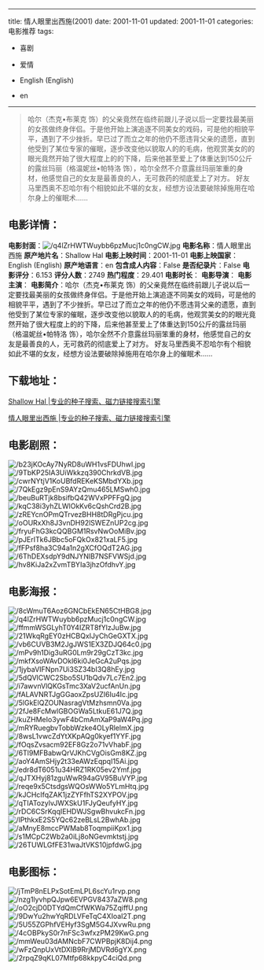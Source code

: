
---
title: 情人眼里出西施(2001)
date: 2001-11-01
updated: 2001-11-01
categories: 电影推荐
tags:
- 喜剧
- 爱情

- English (English)
- en
---


> 哈尔（杰克•布莱克 饰）的父亲竟然在临终前跟儿子说以后一定要找最美丽的女孩做终身伴侣。于是他开始上演追逐不同美女的戏码，可是他的相貌平平，遇到了不少挫折。早已过了而立之年的他仍不愿违背父亲的遗愿，直到他受到了某位专家的催眠，逐步改变他以貌取人的的毛病，他观赏美女的的眼光竟然开始了很大程度上的的下降，后来他甚至爱上了体重达到150公斤的露丝玛丽（格温妮丝•帕特洛 饰），哈尔全然不介意露丝玛丽笨重的身材，他感觉自己的女友是最善良的人，无可救药的彻底爱上了对方。 好友马里西奥不忍哈尔有个相貌如此不堪的女友，经想方设法要破除掉施用在哈尔身上的催眠术……

## **电影详情**：

**电影封面**：<img src="https://image.tmdb.org/t/p/w200/q4lZrHWTWuybb6pzMucj1c0ngCW.jpg" alt="/q4lZrHWTWuybb6pzMucj1c0ngCW.jpg" title="/q4lZrHWTWuybb6pzMucj1c0ngCW.jpg">
**电影名称**：情人眼里出西施
**原产地片名**：Shallow Hal
**电影上映时间**：2001-11-01
**电影上映国家**：English (English)
**原产地语言**：en
**包含成人内容**：False
**是否纪录片**：False
**电影评分**：6.153
**评分人数**：2749
**热门程度**：29.401
**电影时长**：
**电影导演**：
**电影主演**：
**电影简介**：哈尔（杰克•布莱克 饰）的父亲竟然在临终前跟儿子说以后一定要找最美丽的女孩做终身伴侣。于是他开始上演追逐不同美女的戏码，可是他的相貌平平，遇到了不少挫折。早已过了而立之年的他仍不愿违背父亲的遗愿，直到他受到了某位专家的催眠，逐步改变他以貌取人的的毛病，他观赏美女的的眼光竟然开始了很大程度上的的下降，后来他甚至爱上了体重达到150公斤的露丝玛丽（格温妮丝•帕特洛 饰），哈尔全然不介意露丝玛丽笨重的身材，他感觉自己的女友是最善良的人，无可救药的彻底爱上了对方。 好友马里西奥不忍哈尔有个相貌如此不堪的女友，经想方设法要破除掉施用在哈尔身上的催眠术……

## **下载地址**：
[Shallow Hal |专业的种子搜索、磁力链接搜索引擎](https://movie.amd794.com:2083/?search=Shallow%20Hal&ordering=&mode=match_phrase&page_size=10&page=1)

[情人眼里出西施 |专业的种子搜索、磁力链接搜索引擎](https://movie.amd794.com:2083/?search=%E6%83%85%E4%BA%BA%E7%9C%BC%E9%87%8C%E5%87%BA%E8%A5%BF%E6%96%BD&ordering=&mode=match_phrase&page_size=10&page=1)
 

## **电影剧照**：
<img src="https://image.tmdb.org/t/p/original/b23jKOcAy7NyRD8uWH1vsFDUhwI.jpg" alt="/b23jKOcAy7NyRD8uWH1vsFDUhwI.jpg" title="/b23jKOcAy7NyRD8uWH1vsFDUhwI.jpg"><img src="https://image.tmdb.org/t/p/original/9TbKP25IA3UiWkkzq390ChrkdVB.jpg" alt="/9TbKP25IA3UiWkkzq390ChrkdVB.jpg" title="/9TbKP25IA3UiWkkzq390ChrkdVB.jpg"><img src="https://image.tmdb.org/t/p/original/cwrNYtjV1KoUBfdREKeKSMbdYXb.jpg" alt="/cwrNYtjV1KoUBfdREKeKSMbdYXb.jpg" title="/cwrNYtjV1KoUBfdREKeKSMbdYXb.jpg"><img src="https://image.tmdb.org/t/p/original/7QkEgz9pEnS9AYzQmu465LMSwh0.jpg" alt="/7QkEgz9pEnS9AYzQmu465LMSwh0.jpg" title="/7QkEgz9pEnS9AYzQmu465LMSwh0.jpg"><img src="https://image.tmdb.org/t/p/original/beuBuRTjk8bsifbQ42WVxPPFFgQ.jpg" alt="/beuBuRTjk8bsifbQ42WVxPPFFgQ.jpg" title="/beuBuRTjk8bsifbQ42WVxPPFFgQ.jpg"><img src="https://image.tmdb.org/t/p/original/kqC38i3yhZLWlOkKv6cQshCrd2B.jpg" alt="/kqC38i3yhZLWlOkKv6cQshCrd2B.jpg" title="/kqC38i3yhZLWlOkKv6cQshCrd2B.jpg"><img src="https://image.tmdb.org/t/p/original/zREYcnOPmQTrvezBHH8tDRgPjcu.jpg" alt="/zREYcnOPmQTrvezBHH8tDRgPjcu.jpg" title="/zREYcnOPmQTrvezBHH8tDRgPjcu.jpg"><img src="https://image.tmdb.org/t/p/original/oOURxXh8J3vnDH92lSWEZnUP2cg.jpg" alt="/oOURxXh8J3vnDH92lSWEZnUP2cg.jpg" title="/oOURxXh8J3vnDH92lSWEZnUP2cg.jpg"><img src="https://image.tmdb.org/t/p/original/fryuFhG3kcQQBGM1RsvNwOoMiBv.jpg" alt="/fryuFhG3kcQQBGM1RsvNwOoMiBv.jpg" title="/fryuFhG3kcQQBGM1RsvNwOoMiBv.jpg"><img src="https://image.tmdb.org/t/p/original/pJErITk6JBbc5oFQkOx821xaLF5.jpg" alt="/pJErITk6JBbc5oFQkOx821xaLF5.jpg" title="/pJErITk6JBbc5oFQkOx821xaLF5.jpg"><img src="https://image.tmdb.org/t/p/original/fFPsf8ha3C94a1n2gXCfOQdT2AG.jpg" alt="/fFPsf8ha3C94a1n2gXCfOQdT2AG.jpg" title="/fFPsf8ha3C94a1n2gXCfOQdT2AG.jpg"><img src="https://image.tmdb.org/t/p/original/6ThDEXsdpY9dNJYNlB7NSFVWSjd.jpg" alt="/6ThDEXsdpY9dNJYNlB7NSFVWSjd.jpg" title="/6ThDEXsdpY9dNJYNlB7NSFVWSjd.jpg"><img src="https://image.tmdb.org/t/p/original/hv8KiJa2xZvmTBYIa3jhzOfdhvY.jpg" alt="/hv8KiJa2xZvmTBYIa3jhzOfdhvY.jpg" title="/hv8KiJa2xZvmTBYIa3jhzOfdhvY.jpg">

## **电影海报**：
<img src="https://image.tmdb.org/t/p/original/8cWmuT6Aoz6GNCbEkEN65CtHBG8.jpg" alt="/8cWmuT6Aoz6GNCbEkEN65CtHBG8.jpg" title="/8cWmuT6Aoz6GNCbEkEN65CtHBG8.jpg"><img src="https://image.tmdb.org/t/p/original/q4lZrHWTWuybb6pzMucj1c0ngCW.jpg" alt="/q4lZrHWTWuybb6pzMucj1c0ngCW.jpg" title="/q4lZrHWTWuybb6pzMucj1c0ngCW.jpg"><img src="https://image.tmdb.org/t/p/original/ffmmWSGLyhT0Y4IZRT8fYlzJuBw.jpg" alt="/ffmmWSGLyhT0Y4IZRT8fYlzJuBw.jpg" title="/ffmmWSGLyhT0Y4IZRT8fYlzJuBw.jpg"><img src="https://image.tmdb.org/t/p/original/21WkqRgEY0zHCBQxIJyChGeGXTX.jpg" alt="/21WkqRgEY0zHCBQxIJyChGeGXTX.jpg" title="/21WkqRgEY0zHCBQxIJyChGeGXTX.jpg"><img src="https://image.tmdb.org/t/p/original/vb6CUVB3M2JgJWS1EX3ZDJQ64c0.jpg" alt="/vb6CUVB3M2JgJWS1EX3ZDJQ64c0.jpg" title="/vb6CUVB3M2JgJWS1EX3ZDJQ64c0.jpg"><img src="https://image.tmdb.org/t/p/original/mPv9h1Dig3uRG0Lm9r29gCzT3kc.jpg" alt="/mPv9h1Dig3uRG0Lm9r29gCzT3kc.jpg" title="/mPv9h1Dig3uRG0Lm9r29gCzT3kc.jpg"><img src="https://image.tmdb.org/t/p/original/mkfXsoWAvDOkl6ki0JeGcA2uPqs.jpg" alt="/mkfXsoWAvDOkl6ki0JeGcA2uPqs.jpg" title="/mkfXsoWAvDOkl6ki0JeGcA2uPqs.jpg"><img src="https://image.tmdb.org/t/p/original/1jybaVIFNpn7Ui3SZ34bI3Q8hEy.jpg" alt="/1jybaVIFNpn7Ui3SZ34bI3Q8hEy.jpg" title="/1jybaVIFNpn7Ui3SZ34bI3Q8hEy.jpg"><img src="https://image.tmdb.org/t/p/original/5dQVlCWC2Sbo5SU1bQdv7Lc7En2.jpg" alt="/5dQVlCWC2Sbo5SU1bQdv7Lc7En2.jpg" title="/5dQVlCWC2Sbo5SU1bQdv7Lc7En2.jpg"><img src="https://image.tmdb.org/t/p/original/i7awvnVlQKGsTmc3XaV2ucfAnUn.jpg" alt="/i7awvnVlQKGsTmc3XaV2ucfAnUn.jpg" title="/i7awvnVlQKGsTmc3XaV2ucfAnUn.jpg"><img src="https://image.tmdb.org/t/p/original/fALAVNRTJgGGaoxZpsUZI6Iu4Ic.jpg" alt="/fALAVNRTJgGGaoxZpsUZI6Iu4Ic.jpg" title="/fALAVNRTJgGGaoxZpsUZI6Iu4Ic.jpg"><img src="https://image.tmdb.org/t/p/original/5lGkElQZOUNasragVtMzhsmn0Va.jpg" alt="/5lGkElQZOUNasragVtMzhsmn0Va.jpg" title="/5lGkElQZOUNasragVtMzhsmn0Va.jpg"><img src="https://image.tmdb.org/t/p/original/2fJe8FcMwlGBOGWa5LtkuE61J7Q.jpg" alt="/2fJe8FcMwlGBOGWa5LtkuE61J7Q.jpg" title="/2fJe8FcMwlGBOGWa5LtkuE61J7Q.jpg"><img src="https://image.tmdb.org/t/p/original/kuZHMeIo3ywF4bCmAmXaP9aW4Pq.jpg" alt="/kuZHMeIo3ywF4bCmAmXaP9aW4Pq.jpg" title="/kuZHMeIo3ywF4bCmAmXaP9aW4Pq.jpg"><img src="https://image.tmdb.org/t/p/original/mRYRuegbvTobbWzke4OLyRlelmX.jpg" alt="/mRYRuegbvTobbWzke4OLyRlelmX.jpg" title="/mRYRuegbvTobbWzke4OLyRlelmX.jpg"><img src="https://image.tmdb.org/t/p/original/8wsL1vwcZdYtXKpAQg0kyef1YYF.jpg" alt="/8wsL1vwcZdYtXKpAQg0kyef1YYF.jpg" title="/8wsL1vwcZdYtXKpAQg0kyef1YYF.jpg"><img src="https://image.tmdb.org/t/p/original/fOqsZvsacm92EF8Gz2o71vVhabF.jpg" alt="/fOqsZvsacm92EF8Gz2o71vVhabF.jpg" title="/fOqsZvsacm92EF8Gz2o71vVhabF.jpg"><img src="https://image.tmdb.org/t/p/original/6Tl9MFBabwQrVJKhCVgOisGm8KZ.jpg" alt="/6Tl9MFBabwQrVJKhCVgOisGm8KZ.jpg" title="/6Tl9MFBabwQrVJKhCVgOisGm8KZ.jpg"><img src="https://image.tmdb.org/t/p/original/aoY4AmSHjy2t33eAWzEqpqI15Ai.jpg" alt="/aoY4AmSHjy2t33eAWzEqpqI15Ai.jpg" title="/aoY4AmSHjy2t33eAWzEqpqI15Ai.jpg"><img src="https://image.tmdb.org/t/p/original/edr8dT6051u34HRZ1RK05ev2Ymf.jpg" alt="/edr8dT6051u34HRZ1RK05ev2Ymf.jpg" title="/edr8dT6051u34HRZ1RK05ev2Ymf.jpg"><img src="https://image.tmdb.org/t/p/original/qJTXHyj81zguWwR94aGV95BuVYP.jpg" alt="/qJTXHyj81zguWwR94aGV95BuVYP.jpg" title="/qJTXHyj81zguWwR94aGV95BuVYP.jpg"><img src="https://image.tmdb.org/t/p/original/reqe9x5CtsdgsWQOsWWo5YLmHtq.jpg" alt="/reqe9x5CtsdgsWQOsWWo5YLmHtq.jpg" title="/reqe9x5CtsdgsWQOsWWo5YLmHtq.jpg"><img src="https://image.tmdb.org/t/p/original/kJCHcIfqZAK1jzZYFfhTS2XYPOV.jpg" alt="/kJCHcIfqZAK1jzZYFfhTS2XYPOV.jpg" title="/kJCHcIfqZAK1jzZYFfhTS2XYPOV.jpg"><img src="https://image.tmdb.org/t/p/original/qTIATozylvJWXSkU1FJyQeufyHY.jpg" alt="/qTIATozylvJWXSkU1FJyQeufyHY.jpg" title="/qTIATozylvJWXSkU1FJyQeufyHY.jpg"><img src="https://image.tmdb.org/t/p/original/rDC6CSrKqqIEHDWJSgwBhvukcFn.jpg" alt="/rDC6CSrKqqIEHDWJSgwBhvukcFn.jpg" title="/rDC6CSrKqqIEHDWJSgwBhvukcFn.jpg"><img src="https://image.tmdb.org/t/p/original/lPthkxE2S5YQc62zeBLsL2BwhAb.jpg" alt="/lPthkxE2S5YQc62zeBLsL2BwhAb.jpg" title="/lPthkxE2S5YQc62zeBLsL2BwhAb.jpg"><img src="https://image.tmdb.org/t/p/original/aMnyE8mccPWMab8ToqmpiiKpx1.jpg" alt="/aMnyE8mccPWMab8ToqmpiiKpx1.jpg" title="/aMnyE8mccPWMab8ToqmpiiKpx1.jpg"><img src="https://image.tmdb.org/t/p/original/s1MCpC2Wb2a0iLj8oNGevmktstj.jpg" alt="/s1MCpC2Wb2a0iLj8oNGevmktstj.jpg" title="/s1MCpC2Wb2a0iLj8oNGevmktstj.jpg"><img src="https://image.tmdb.org/t/p/original/26TUWLGfFE31waJtVKS10jpfdwG.jpg" alt="/26TUWLGfFE31waJtVKS10jpfdwG.jpg" title="/26TUWLGfFE31waJtVKS10jpfdwG.jpg">

## **电影图标**：
<img src="https://image.tmdb.org/t/p/original/jTmP8nELPxSotEmLPL6scYu1rvp.png" alt="/jTmP8nELPxSotEmLPL6scYu1rvp.png" title="/jTmP8nELPxSotEmLPL6scYu1rvp.png"><img src="https://image.tmdb.org/t/p/original/nzg1lyvhpQJpw6EVPGV8437aZW8.png" alt="/nzg1lyvhpQJpw6EVPGV8437aZW8.png" title="/nzg1lyvhpQJpw6EVPGV8437aZW8.png"><img src="https://image.tmdb.org/t/p/original/oO2cjD0DTYdQmCfWKWa75ZqiffU.png" alt="/oO2cjD0DTYdQmCfWKWa75ZqiffU.png" title="/oO2cjD0DTYdQmCfWKWa75ZqiffU.png"><img src="https://image.tmdb.org/t/p/original/9DwYu2hwYqRDLVFeTqC4XIoaI2T.png" alt="/9DwYu2hwYqRDLVFeTqC4XIoaI2T.png" title="/9DwYu2hwYqRDLVFeTqC4XIoaI2T.png"><img src="https://image.tmdb.org/t/p/original/5U55ZGPhfVEHyf3SgM5G4JXvwRu.png" alt="/5U55ZGPhfVEHyf3SgM5G4JXvwRu.png" title="/5U55ZGPhfVEHyf3SgM5G4JXvwRu.png"><img src="https://image.tmdb.org/t/p/original/4cOBPkyS0r7nFSc3wfxzPM29KwG.png" alt="/4cOBPkyS0r7nFSc3wfxzPM29KwG.png" title="/4cOBPkyS0r7nFSc3wfxzPM29KwG.png"><img src="https://image.tmdb.org/t/p/original/mmWeu03dAMNcbF7CWPBpjK8Dij4.png" alt="/mmWeu03dAMNcbF7CWPBpjK8Dij4.png" title="/mmWeu03dAMNcbF7CWPBpjK8Dij4.png"><img src="https://image.tmdb.org/t/p/original/wFzQnpUxVtDXIB9RrjMDVRd6gYX.png" alt="/wFzQnpUxVtDXIB9RrjMDVRd6gYX.png" title="/wFzQnpUxVtDXIB9RrjMDVRd6gYX.png"><img src="https://image.tmdb.org/t/p/original/2rpqZ9qKL07Mtfp68kkpyC4ciQd.png" alt="/2rpqZ9qKL07Mtfp68kkpyC4ciQd.png" title="/2rpqZ9qKL07Mtfp68kkpyC4ciQd.png">
